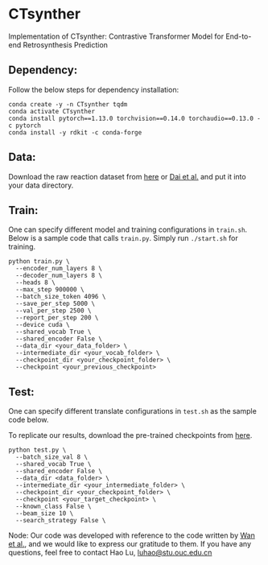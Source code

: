 # CTsynther
Implementation of CTsynther: Contrastive Transformer Model for End-to-end Retrosynthesis Prediction

## Dependency:
Follow the below steps for dependency installation:
```
conda create -y -n CTsynther tqdm
conda activate CTsynther
conda install pytorch==1.13.0 torchvision==0.14.0 torchaudio==0.13.0 -c pytorch
conda install -y rdkit -c conda-forge
```


## Data:
Download the raw reaction dataset from [here](https://drive.google.com/drive/folders/1tpeOx2R_sUU0KhwnaLpyIy1iFtDifAGM?usp=sharing) or [Dai et al.](https://github.com/Hanjun-Dai/GLN) and put it into your data directory.

## Train:
One can specify different model and training configurations in `train.sh`. Below is a sample code that calls `train.py`. Simply run `./start.sh` for training.


```
python train.py \
  --encoder_num_layers 8 \
  --decoder_num_layers 8 \
  --heads 8 \
  --max_step 900000 \
  --batch_size_token 4096 \
  --save_per_step 5000 \
  --val_per_step 2500 \
  --report_per_step 200 \
  --device cuda \
  --shared_vocab True \
  --shared_encoder False \
  --data_dir <your_data_folder> \
  --intermediate_dir <your_vocab_folder> \
  --checkpoint_dir <your_checkpoint_folder> \
  --checkpoint <your_previous_checkpoint> 
```

## Test:
One can specify different translate configurations in `test.sh` as the sample code below.

To replicate our results, download the pre-trained checkpoints from [here](https://drive.google.com/file/d/1FM-QtH2Bqy2VKT9eLgbgPvzsjWOWdmmR/view?usp=sharing).


```
python test.py \
  --batch_size_val 8 \
  --shared_vocab True \
  --shared_encoder False \
  --data_dir <data_folder> \
  --intermediate_dir <your_intermediate_folder> \
  --checkpoint_dir <your_checkpoint_folder> \
  --checkpoint <your_target_checkpoint> \
  --known_class False \
  --beam_size 10 \
  --search_strategy False \
```

Node: 
Our code was developed with reference to the code written by [Wan et al.](https://proceedings.mlr.press/v162/wan22a.html), and we would like to express our gratitude to them.
If you have any questions, feel free to contact Hao Lu, luhao@stu.ouc.edu.cn
